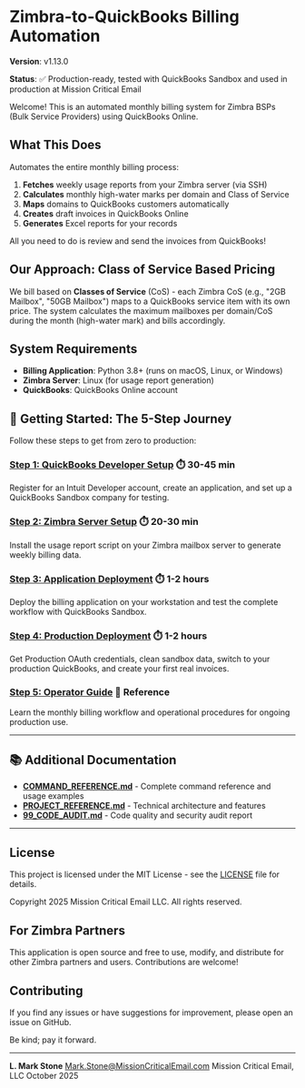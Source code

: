 # Zimbra-to-QuickBooks Billing Automation

**Version**: v1.13.0

**Status**: ✅ Production-ready, tested with QuickBooks Sandbox and used in production at Mission Critical Email

Welcome! This is an automated monthly billing system for Zimbra BSPs (Bulk Service Providers) using QuickBooks Online.

## What This Does

Automates the entire monthly billing process:

1. **Fetches** weekly usage reports from your Zimbra server (via SSH)
2. **Calculates** monthly high-water marks per domain and Class of Service
3. **Maps** domains to QuickBooks customers automatically
4. **Creates** draft invoices in QuickBooks Online
5. **Generates** Excel reports for your records

All you need to do is review and send the invoices from QuickBooks!

## Our Approach: Class of Service Based Pricing

We bill based on **Classes of Service** (CoS) - each Zimbra CoS (e.g., "2GB Mailbox", "50GB Mailbox") maps to a QuickBooks service item with its own price. The system calculates the maximum mailboxes per domain/CoS during the month (high-water mark) and bills accordingly.

## System Requirements

- **Billing Application**: Python 3.8+ (runs on macOS, Linux, or Windows)
- **Zimbra Server**: Linux (for usage report generation)
- **QuickBooks**: QuickBooks Online account

## 🚀 Getting Started: The 5-Step Journey

Follow these steps to get from zero to production:

### **[Step 1: QuickBooks Developer Setup](1_QBO_DEVELOPER_SETUP.md)** ⏱️ 30-45 min
Register for an Intuit Developer account, create an application, and set up a QuickBooks Sandbox company for testing.

### **[Step 2: Zimbra Server Setup](2_ZIMBRA_SERVER_SETUP.md)** ⏱️ 20-30 min
Install the usage report script on your Zimbra mailbox server to generate weekly billing data.

### **[Step 3: Application Deployment](3_APPLICATION_DEPLOYMENT.md)** ⏱️ 1-2 hours
Deploy the billing application on your workstation and test the complete workflow with QuickBooks Sandbox.

### **[Step 4: Production Deployment](4_PRODUCTION_DEPLOYMENT.md)** ⏱️ 1-2 hours
Get Production OAuth credentials, clean sandbox data, switch to your production QuickBooks, and create your first real invoices.

### **[Step 5: Operator Guide](5_OPERATOR_GUIDE.md)** 📖 Reference
Learn the monthly billing workflow and operational procedures for ongoing production use.

---

## 📚 Additional Documentation

- **[COMMAND_REFERENCE.md](COMMAND_REFERENCE.md)** - Complete command reference and usage examples
- **[PROJECT_REFERENCE.md](PROJECT_REFERENCE.md)** - Technical architecture and features
- **[99_CODE_AUDIT.md](99_CODE_AUDIT.md)** - Code quality and security audit report

---

## License

This project is licensed under the MIT License - see the [LICENSE](LICENSE) file for details.

Copyright 2025 Mission Critical Email LLC. All rights reserved.

## For Zimbra Partners

This application is open source and free to use, modify, and distribute for other Zimbra partners and users. Contributions are welcome!

## Contributing

If you find any issues or have suggestions for improvement, please open an issue on GitHub.

Be kind; pay it forward.

---

**L. Mark Stone**
Mark.Stone@MissionCriticalEmail.com
Mission Critical Email, LLC
October 2025
